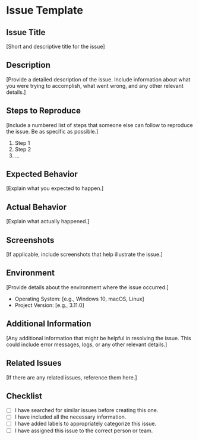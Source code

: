 # Issue Template

## Issue Title
[Short and descriptive title for the issue]

## Description
[Provide a detailed description of the issue. Include information about what you were trying to accomplish, what went wrong, and any other relevant details.]

## Steps to Reproduce
[Include a numbered list of steps that someone else can follow to reproduce the issue. Be as specific as possible.]

1. Step 1
2. Step 2
3. ...

## Expected Behavior
[Explain what you expected to happen.]

## Actual Behavior
[Explain what actually happened.]

## Screenshots
[If applicable, include screenshots that help illustrate the issue.]

## Environment
[Provide details about the environment where the issue occurred.]

- Operating System: [e.g., Windows 10, macOS, Linux]
- Project Version: [e.g., 3.11.0]

## Additional Information
[Any additional information that might be helpful in resolving the issue. This could include error messages, logs, or any other relevant details.]

## Related Issues
[If there are any related issues, reference them here.]

## Checklist
- [ ] I have searched for similar issues before creating this one.
- [ ] I have included all the necessary information.
- [ ] I have added labels to appropriately categorize this issue.
- [ ] I have assigned this issue to the correct person or team.
